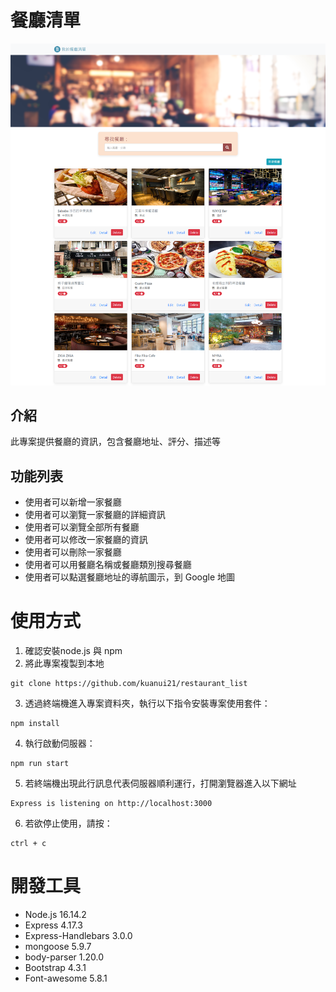# 餐廳清單

![Index page about Restaurant List](./public/image/restaurant_list.png)

## 介紹
此專案提供餐廳的資訊，包含餐廳地址、評分、描述等

## 功能列表
- 使用者可以新增一家餐廳
- 使用者可以瀏覽一家餐廳的詳細資訊
- 使用者可以瀏覽全部所有餐廳
- 使用者可以修改一家餐廳的資訊
- 使用者可以刪除一家餐廳
- 使用者可以用餐廳名稱或餐廳類別搜尋餐廳
- 使用者可以點選餐廳地址的導航圖示，到 Google 地圖


# 使用方式
1. 確認安裝node.js 與 npm
2. 將此專案複製到本地
```
git clone https://github.com/kuanui21/restaurant_list
```
3. 透過終端機進入專案資料夾，執行以下指令安裝專案使用套件：
```
npm install
```
4. 執行啟動伺服器：
```
npm run start
```
5. 若終端機出現此行訊息代表伺服器順利運行，打開瀏覽器進入以下網址
```
Express is listening on http://localhost:3000
```
6. 若欲停止使用，請按：
```
ctrl + c
```

# 開發工具
- Node.js 16.14.2
- Express 4.17.3
- Express-Handlebars 3.0.0
- mongoose 5.9.7
- body-parser 1.20.0
- Bootstrap 4.3.1
- Font-awesome 5.8.1